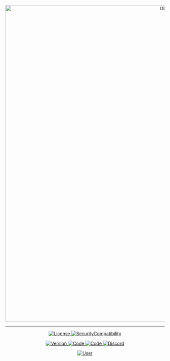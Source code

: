 <center>
	<p>
		<img src= "https://i.imgur.com/lgU7FWt.png" alt="OLED" width="999"/>
	</p>
</center>

---

<p align="center">
<a href="https://github.com/SKAREZ/oled-gui/blob/main/LICENSE">
<img alt="License" src="https://img.shields.io/badge/📜 LICENSE-0D1117?style=for-the-badge">
</a>
<a href="https://github.com/SKAREZ/oled-gui/issues">
<img alt="SecurityCompatibility" src="https://img.shields.io/badge/⚠️ ISSUES-0D1117?style=for-the-badge">
</a>
</p>

<p align="center">
<a href="https://github.com/SKAREZ/oled-gui/releases">
<img alt="Version" src="https://img.shields.io/badge/v1.0.2-2C3237?style=for-the-badge&logo=github&logoColor=FFFFFF">
</a>
<a href="https://modrinth.com/resourcepack/oled-gui/">
<img alt="Code" src="https://img.shields.io/badge/MODRINTH-16181C?style=for-the-badge&logo=Modrinth&logoColor=1DB96A">
</a>
<a href="https://legacy.curseforge.com/minecraft/texture-packs/oled-gui/">
<img alt="Code" src="https://img.shields.io/badge/CURSEFORGE-0D0D0D?style=for-the-badge&logo=CURSEFORGE&logoColor=F16436">
</a>
<a href="https://discord.gg/jRaEsgNys3">
<img alt="Discord" src="https://img.shields.io/badge/DISCORD-304090?style=for-the-badge&logo=Discord&logoColor=FFFFFF">
</a>
<p align="center">
<a href="https://twitter.com/SKAREZ_Z">
<img alt="User" src="https://img.shields.io/badge/MADE WITH ❤ BY SKAREZ-FF5050?style=for-the-badge">
</a>
</p>
